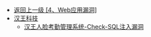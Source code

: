 - [返回上一级 [4、Web应用漏洞]](/4、Web应用漏洞)
- [汉王科技](/4、Web应用漏洞/汉王科技/)
  - [汉王人脸考勤管理系统-Check-SQL注入漏洞](/4、Web应用漏洞/汉王科技/汉王人脸考勤管理系统-Check-SQL注入漏洞.md)
